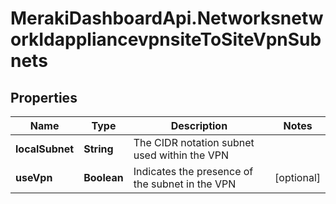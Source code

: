 # MerakiDashboardApi.NetworksnetworkIdappliancevpnsiteToSiteVpnSubnets

## Properties
Name | Type | Description | Notes
------------ | ------------- | ------------- | -------------
**localSubnet** | **String** | The CIDR notation subnet used within the VPN | 
**useVpn** | **Boolean** | Indicates the presence of the subnet in the VPN | [optional] 


